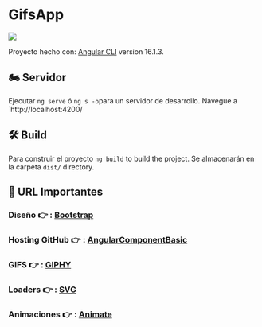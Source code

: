 # GifsApp
<img src="https://media.giphy.com/media/24AwucmjT0XisXeFyQ/giphy.gif">

Proyecto hecho con: [Angular CLI](https://github.com/angular/angular-cli) version 16.1.3.

## 🏍 Servidor

Ejecutar `ng serve` ó `ng s -o`para un servidor de desarrollo. Navegue a `http://localhost:4200/

## 🛠 Build

Para construir el proyecto `ng build` to build the project. Se almacenarán en la carpeta  `dist/` directory.

## 🎱 URL Importantes
### Diseño 👉 :  [Bootstrap](https://getbootstrap.com/) 
### Hosting GitHub 👉  : [AngularComponentBasic](https://cintutudev.github.io/AngularComponentBasic) 
### GIFS  👉 : [GIPHY](https://developers.giphy.com/) 
### Loaders  👉 : [SVG](https://samherbert.net/svg-loaders/)
### Animaciones  👉 : [Animate](https://animate.style/)
